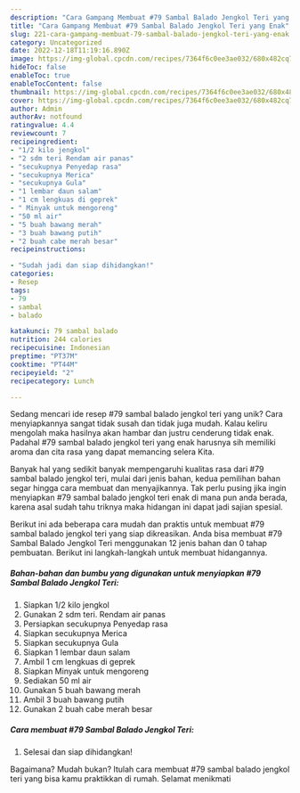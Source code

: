 ```yaml
---
description: "Cara Gampang Membuat #79 Sambal Balado Jengkol Teri yang Enak"
title: "Cara Gampang Membuat #79 Sambal Balado Jengkol Teri yang Enak"
slug: 221-cara-gampang-membuat-79-sambal-balado-jengkol-teri-yang-enak
category: Uncategorized
date: 2022-12-18T11:19:16.890Z
image: https://img-global.cpcdn.com/recipes/7364f6c0ee3ae032/680x482cq70/79-sambal-balado-jengkol-teri-foto-resep-utama.jpg
hideToc: false
enableToc: true
enableTocContent: false
thumbnail: https://img-global.cpcdn.com/recipes/7364f6c0ee3ae032/680x482cq70/79-sambal-balado-jengkol-teri-foto-resep-utama.jpg
cover: https://img-global.cpcdn.com/recipes/7364f6c0ee3ae032/680x482cq70/79-sambal-balado-jengkol-teri-foto-resep-utama.jpg
author: Admin
authorAv: notfound
ratingvalue: 4.4
reviewcount: 7
recipeingredient:
- "1/2 kilo jengkol"
- "2 sdm teri Rendam air panas"
- "secukupnya Penyedap rasa"
- "secukupnya Merica"
- "secukupnya Gula"
- "1 lembar daun salam"
- "1 cm lengkuas di geprek"
- " Minyak untuk mengoreng"
- "50 ml air"
- "5 buah bawang merah"
- "3 buah bawang putih"
- "2 buah cabe merah besar"
recipeinstructions:

- "Sudah jadi dan siap dihidangkan!"
categories:
- Resep
tags:
- 79
- sambal
- balado

katakunci: 79 sambal balado 
nutrition: 244 calories
recipecuisine: Indonesian
preptime: "PT37M"
cooktime: "PT44M"
recipeyield: "2"
recipecategory: Lunch

---
```





Sedang mencari ide resep #79 sambal balado jengkol teri yang unik? Cara menyiapkannya sangat tidak susah dan tidak juga mudah. Kalau keliru mengolah maka hasilnya akan hambar dan justru cenderung tidak enak. Padahal #79 sambal balado jengkol teri yang enak harusnya sih memiliki aroma dan cita rasa yang dapat memancing selera Kita.







Banyak hal yang sedikit banyak mempengaruhi kualitas rasa dari #79 sambal balado jengkol teri, mulai dari jenis bahan, kedua pemilihan bahan segar hingga cara membuat dan menyajikannya. Tak perlu pusing jika ingin menyiapkan #79 sambal balado jengkol teri enak di mana pun anda berada, karena asal sudah tahu triknya maka hidangan ini dapat jadi sajian spesial.






Berikut ini ada beberapa cara mudah dan praktis untuk membuat #79 sambal balado jengkol teri yang siap dikreasikan. Anda bisa membuat #79 Sambal Balado Jengkol Teri menggunakan 12 jenis bahan dan 0 tahap pembuatan. Berikut ini langkah-langkah untuk membuat hidangannya.

<!--inarticleads1-->

##### Bahan-bahan dan bumbu yang digunakan untuk menyiapkan #79 Sambal Balado Jengkol Teri:

1. Siapkan 1/2 kilo jengkol
1. Gunakan 2 sdm teri. Rendam air panas
1. Persiapkan secukupnya Penyedap rasa
1. Siapkan secukupnya Merica
1. Siapkan secukupnya Gula
1. Siapkan 1 lembar daun salam
1. Ambil 1 cm lengkuas di geprek
1. Siapkan  Minyak untuk mengoreng
1. Sediakan 50 ml air
1. Gunakan 5 buah bawang merah
1. Ambil 3 buah bawang putih
1. Gunakan 2 buah cabe merah besar




<!--inarticleads2-->

##### Cara membuat #79 Sambal Balado Jengkol Teri:


1. Selesai dan siap dihidangkan!



Bagaimana? Mudah bukan? Itulah cara membuat #79 sambal balado jengkol teri yang bisa kamu praktikkan di rumah. Selamat menikmati

